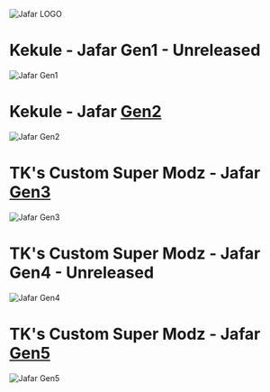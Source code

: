 ![Jafar LOGO](https://github.com/TKsCustomSuperModz/Jafar/blob/main/Images/Jafar%20Logo%20(BIG).png?raw=true)


# Kekule - Jafar Gen1 - Unreleased

![Jafar Gen1](https://github.com/TKsCustomSuperModz/Jafar/blob/main/Images/Gen1%20-%20Kekule%20(UNRELEASED).png?raw=true)


# Kekule - Jafar [Gen2](https://github.com/TKsCustomSuperModz/Jafar/tree/main/Jafar%20Chip%20-%20Gen%202)

![Jafar Gen2](https://github.com/TKsCustomSuperModz/Jafar/blob/main/Images/Gen2%20-%20Kekule.png?raw=true)


# TK's Custom Super Modz - Jafar [Gen3](https://github.com/TKsCustomSuperModz/Jafar/tree/main/Jafar%20Chip%20-%20Gen%203)

![Jafar Gen3](https://github.com/TKsCustomSuperModz/Jafar/blob/main/Images/Gen3%20-%20TKs%20Custom%20Super%20Modz.png?raw=true)


# TK's Custom Super Modz - Jafar Gen4 - Unreleased

![Jafar Gen4](https://github.com/TKsCustomSuperModz/Jafar/blob/main/Images/Gen4%20%20-%20TKs%20Custom%20Super%20Modz%20(UNRELEASED).png?raw=true)


# TK's Custom Super Modz - Jafar [Gen5](https://github.com/TKsCustomSuperModz/Jafar/tree/main/Jafar%20Chip%20-%20Gen%205)

![Jafar Gen5](https://github.com/TKsCustomSuperModz/Jafar/blob/main/Images/Gen5%20%20-%20TKs%20Custom%20Super%20Modz.png?raw=true)
